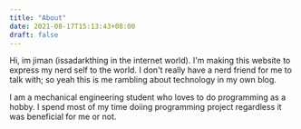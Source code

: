 ```yaml
---
title: "About"
date: 2021-08-17T15:13:43+08:00
draft: false
---
```


Hi, im jiman (issadarkthing in the internet world). I'm making this website to
express my nerd self to the world. I don't really have a nerd friend for me to
talk with; so yeah this is me rambling about technology in my own blog.

I am a mechanical engineering student who loves to do programming as a hobby. I
spend most of my time doiing programming project regardless it was beneficial
for me or not. 
